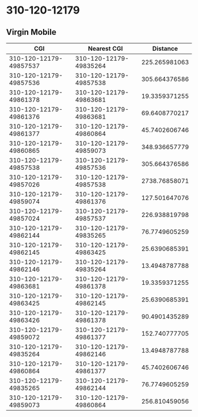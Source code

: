 # 310-120-12179
## Virgin Mobile


| CGI | Nearest CGI | Distance |
|-----|-------------|----------|
| 310-120-12179-49857537 | 310-120-12179-49835264 | 225.265981063 |
| 310-120-12179-49857536 | 310-120-12179-49857538 | 305.664376586 |
| 310-120-12179-49861378 | 310-120-12179-49863681 | 19.3359371255 |
| 310-120-12179-49861376 | 310-120-12179-49863681 | 69.6408770217 |
| 310-120-12179-49861377 | 310-120-12179-49860864 | 45.7402606746 |
| 310-120-12179-49860865 | 310-120-12179-49859073 | 348.936657779 |
| 310-120-12179-49857538 | 310-120-12179-49857536 | 305.664376586 |
| 310-120-12179-49857026 | 310-120-12179-49857538 | 2738.76858071 |
| 310-120-12179-49859074 | 310-120-12179-49861376 | 127.501647076 |
| 310-120-12179-49857024 | 310-120-12179-49857537 | 226.938819798 |
| 310-120-12179-49862144 | 310-120-12179-49835265 | 76.7749605259 |
| 310-120-12179-49862145 | 310-120-12179-49863425 | 25.6390685391 |
| 310-120-12179-49862146 | 310-120-12179-49835264 | 13.4948787788 |
| 310-120-12179-49863681 | 310-120-12179-49861378 | 19.3359371255 |
| 310-120-12179-49863425 | 310-120-12179-49862145 | 25.6390685391 |
| 310-120-12179-49863426 | 310-120-12179-49861378 | 90.4901435289 |
| 310-120-12179-49859072 | 310-120-12179-49861377 | 152.740777705 |
| 310-120-12179-49835264 | 310-120-12179-49862146 | 13.4948787788 |
| 310-120-12179-49860864 | 310-120-12179-49861377 | 45.7402606746 |
| 310-120-12179-49835265 | 310-120-12179-49862144 | 76.7749605259 |
| 310-120-12179-49859073 | 310-120-12179-49860864 | 256.810459056 |
